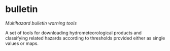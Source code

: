 # bulletin
*Multihazard bulletin warning tools*

A set of tools for downloading hydrometeorological products and classifying related hazards according to thresholds provided either as single values or maps.
